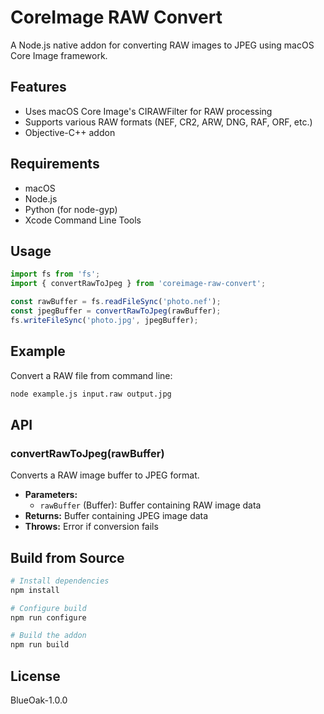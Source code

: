 # CoreImage RAW Convert

A Node.js native addon for converting RAW images to JPEG using macOS Core Image framework.

## Features

- Uses macOS Core Image's CIRAWFilter for RAW processing
- Supports various RAW formats (NEF, CR2, ARW, DNG, RAF, ORF, etc.)
- Objective-C++ addon

## Requirements

- macOS
- Node.js
- Python (for node-gyp)
- Xcode Command Line Tools

## Usage

```javascript
import fs from 'fs';
import { convertRawToJpeg } from 'coreimage-raw-convert';

const rawBuffer = fs.readFileSync('photo.nef');
const jpegBuffer = convertRawToJpeg(rawBuffer);
fs.writeFileSync('photo.jpg', jpegBuffer);
```

## Example

Convert a RAW file from command line:

```bash
node example.js input.raw output.jpg
```

## API

### convertRawToJpeg(rawBuffer)

Converts a RAW image buffer to JPEG format.

- **Parameters:**
  - `rawBuffer` (Buffer): Buffer containing RAW image data
- **Returns:** Buffer containing JPEG image data
- **Throws:** Error if conversion fails

## Build from Source

```bash
# Install dependencies
npm install

# Configure build
npm run configure

# Build the addon
npm run build
```

## License

BlueOak-1.0.0
